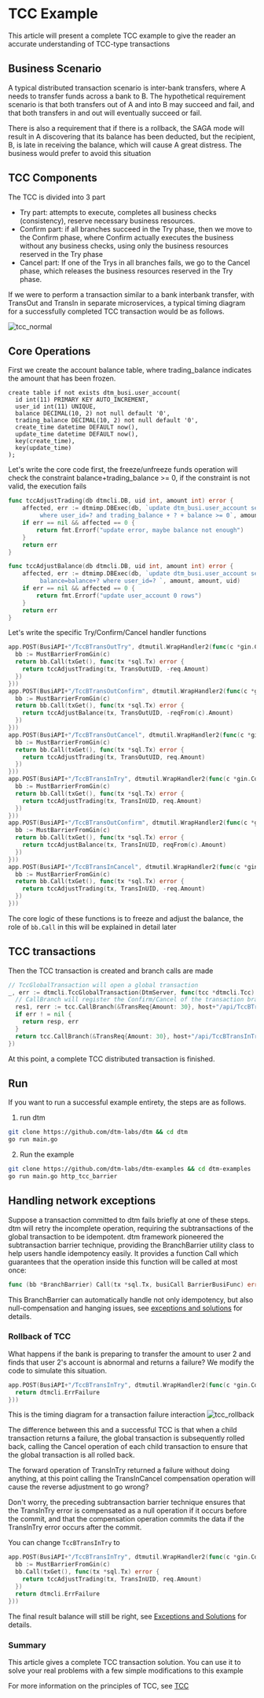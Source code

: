 # TCC Example

This article will present a complete TCC example to give the reader an accurate understanding of TCC-type transactions

## Business Scenario
A typical distributed transaction scenario is inter-bank transfers, where A needs to transfer funds across a bank to B. The hypothetical requirement scenario is that both transfers out of A and into B may succeed and fail, and that both transfers in and out will eventually succeed or fail.

There is also a requirement that if there is a rollback, the SAGA mode will result in A discovering that its balance has been deducted, but the recipient, B, is late in receiving the balance, which will cause A great distress. The business would prefer to avoid this situation

## TCC Components
The TCC is divided into 3 part

- Try part: attempts to execute, completes all business checks (consistency), reserve necessary business resources.
- Confirm part: if all branches succeed in the Try phase, then we move to the Confirm phase, where Confirm actually executes the business without any business checks, using only the business resources reserved in the Try phase
- Cancel part: If one of the Trys in all branches fails, we go to the Cancel phase, which releases the business resources reserved in the Try phase.

If we were to perform a transaction similar to a bank interbank transfer, with TransOut and TransIn in separate microservices, a typical timing diagram for a successfully completed TCC transaction would be as follows.

![tcc_normal](../imgs/tcc_normal.jpg)

## Core Operations
First we create the account balance table, where trading_balance indicates the amount that has been frozen.
````
create table if not exists dtm_busi.user_account(
  id int(11) PRIMARY KEY AUTO_INCREMENT,
  user_id int(11) UNIQUE,
  balance DECIMAL(10, 2) not null default '0',
  trading_balance DECIMAL(10, 2) not null default '0',
  create_time datetime DEFAULT now(),
  update_time datetime DEFAULT now(),
  key(create_time),
  key(update_time)
);
````

Let's write the core code first, the freeze/unfreeze funds operation will check the constraint balance+trading_balance >= 0, if the constraint is not valid, the execution fails

``` go
func tccAdjustTrading(db dtmcli.DB, uid int, amount int) error {
	affected, err := dtmimp.DBExec(db, `update dtm_busi.user_account set trading_balance=trading_balance+?
		 where user_id=? and trading_balance + ? + balance >= 0`, amount, uid, amount)
	if err == nil && affected == 0 {
		return fmt.Errorf("update error, maybe balance not enough")
	}
	return err
}

func tccAdjustBalance(db dtmcli.DB, uid int, amount int) error {
	affected, err := dtmimp.DBExec(db, `update dtm_busi.user_account set trading_balance=trading_balance-? ,
		 balance=balance+? where user_id=? `, amount, amount, uid)
	if err == nil && affected == 0 {
		return fmt.Errorf("update user_account 0 rows")
	}
	return err
}
```

Let's write the specific Try/Confirm/Cancel handler functions

``` go
app.POST(BusiAPI+"/TccBTransOutTry", dtmutil.WrapHandler2(func(c *gin.Context) interface{} {
  bb := MustBarrierFromGin(c)
  return bb.Call(txGet(), func(tx *sql.Tx) error {
    return tccAdjustTrading(tx, TransOutUID, -req.Amount)
  })
}))
app.POST(BusiAPI+"/TccBTransOutConfirm", dtmutil.WrapHandler2(func(c *gin.Context) interface{} {
  bb := MustBarrierFromGin(c)
  return bb.Call(txGet(), func(tx *sql.Tx) error {
    return tccAdjustBalance(tx, TransOutUID, -reqFrom(c).Amount)
  })
}))
app.POST(BusiAPI+"/TccBTransOutCancel", dtmutil.WrapHandler2(func(c *gin.Context) interface{} {
  bb := MustBarrierFromGin(c)
  return bb.Call(txGet(), func(tx *sql.Tx) error {
    return tccAdjustTrading(tx, TransOutUID, req.Amount)
  })
}))
app.POST(BusiAPI+"/TccBTransInTry", dtmutil.WrapHandler2(func(c *gin.Context) interface{} {
  bb := MustBarrierFromGin(c)
  return bb.Call(txGet(), func(tx *sql.Tx) error {
    return tccAdjustTrading(tx, TransInUID, req.Amount)
  })
}))
app.POST(BusiAPI+"/TccBTransOutConfirm", dtmutil.WrapHandler2(func(c *gin.Context) interface{} {
  bb := MustBarrierFromGin(c)
  return bb.Call(txGet(), func(tx *sql.Tx) error {
    return tccAdjustBalance(tx, TransInUID, reqFrom(c).Amount)
  })
}))
app.POST(BusiAPI+"/TccBTransInCancel", dtmutil.WrapHandler2(func(c *gin.Context) interface{} {
  bb := MustBarrierFromGin(c)
  return bb.Call(txGet(), func(tx *sql.Tx) error {
    return tccAdjustTrading(tx, TransInUID, -req.Amount)
  })
}))
```

The core logic of these functions is to freeze and adjust the balance, the role of `bb.Call` in this will be explained in detail later

## TCC transactions
Then the TCC transaction is created and branch calls are made

``` go
// TccGlobalTransaction will open a global transaction
_, err := dtmcli.TccGlobalTransaction(DtmServer, func(tcc *dtmcli.Tcc) (rerr error) {
  // CallBranch will register the Confirm/Cancel of the transaction branch to the global transaction, and then call Try directly
  res1, rerr := tcc.CallBranch(&TransReq{Amount: 30}, host+"/api/TccBTransOutTry", host+"/api/TccBTransOutConfirm", host+"/api/ TccBTransOutCancel"
  if err ! = nil {
    return resp, err
  }
  return tcc.CallBranch(&TransReq{Amount: 30}, host+"/api/TccBTransInTry", host+"/api/TccBTransInConfirm", host+"/api/TccBTransInCancel")
})
```

At this point, a complete TCC distributed transaction is finished.

## Run
If you want to run a successful example entirety, the steps are as follows.
1. run dtm
``` bash
git clone https://github.com/dtm-labs/dtm && cd dtm
go run main.go
```

2. Run the example

``` bash
git clone https://github.com/dtm-labs/dtm-examples && cd dtm-examples
go run main.go http_tcc_barrier
```

## Handling network exceptions

Suppose a transaction committed to dtm fails briefly at one of these steps. dtm will retry the incomplete operation, requiring the subtransactions of the global transaction to be idempotent. dtm framework pioneered the subtransaction barrier technique, providing the BranchBarrier utility class to help users handle idempotency easily. It provides a function Call which guarantees that the operation inside this function will be called at most once:
``` go
func (bb *BranchBarrier) Call(tx *sql.Tx, busiCall BarrierBusiFunc) error
```

This BranchBarrier can automatically handle not only idempotency, but also null-compensation and hanging issues, see [exceptions and solutions](../practice/barrier) for details.

### Rollback of TCC
What happens if the bank is preparing to transfer the amount to user 2 and finds that user 2's account is abnormal and returns a failure? We modify the code to simulate this situation.
``` go
app.POST(BusiAPI+"/TccBTransInTry", dtmutil.WrapHandler2(func(c *gin.Context) interface{} {
  return dtmcli.ErrFailure
}))
```
This is the timing diagram for a transaction failure interaction
![tcc_rollback](../imgs/tcc_rollback.jpg)

The difference between this and a successful TCC is that when a child transaction returns a failure, the global transaction is subsequently rolled back, calling the Cancel operation of each child transaction to ensure that the global transaction is all rolled back.

The forward operation of TransInTry returned a failure without doing anything, at this point calling the TransInCancel compensation operation will cause the reverse adjustment to go wrong?

Don't worry, the preceding subtransaction barrier technique ensures that the TransInTry error is compensated as a null operation if it occurs before the commit, and that the compensation operation commits the data if the TransInTry error occurs after the commit.

You can change `TccBTransInTry` to
``` go
app.POST(BusiAPI+"/TccBTransInTry", dtmutil.WrapHandler2(func(c *gin.Context) interface{} {
  bb := MustBarrierFromGin(c)
  bb.Call(txGet(), func(tx *sql.Tx) error {
    return tccAdjustTrading(tx, TransInUID, req.Amount)
  })
  return dtmcli.ErrFailure
}))
```

The final result balance will still be right, see [Exceptions and Solutions](../practice/barrier) for details.

### Summary

This article gives a complete TCC transaction solution. You can use it to solve your real problems with a few simple modifications to this example

For more information on the principles of TCC, see [TCC](../practice/tcc)